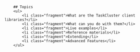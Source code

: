 		## Topics
		<ul>
			<li class="fragment">What are the TaskCluster client libraries?</li>
			<li class="fragment">What can you do with them?</li>
			<li class="fragment">Live examples</li>
			<li class="fragment">Reference materials</li>
			<li class="fragment">Extending</li>
			<li class="fragment">Advanced Features</li>
		</ul>
